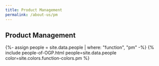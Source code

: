 ```yaml
---
title: Product Management
permalink: /about-us/pm
---
```


## **Product Management**

{%- assign people = site.data.people | where: "function", "pm" -%}
{% include people-of-OGP.html people=site.data.people color=site.colors.function-colors.pm %}
